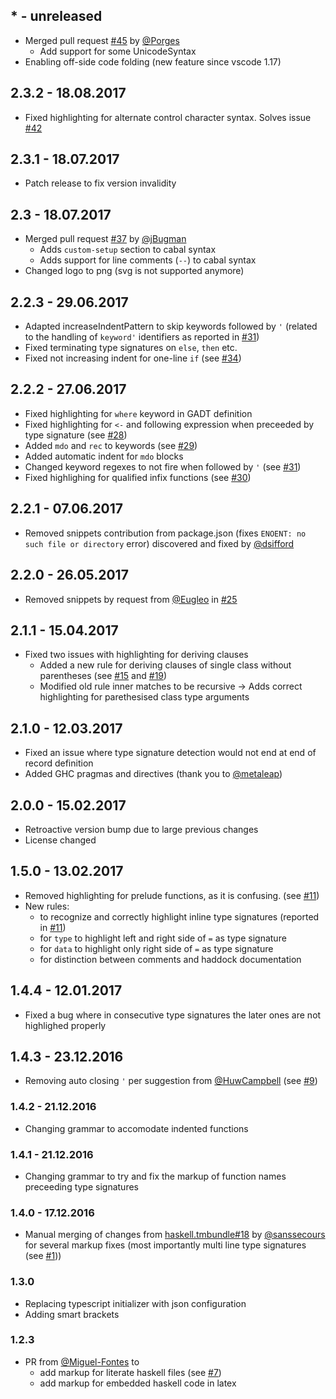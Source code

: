 ## * - unreleased

- Merged pull request [#45](https://github.com/JustusAdam/language-haskell/pull/45) by [@Porges](https://github.com/Porges)
    - Add support for some UnicodeSyntax
- Enabling off-side code folding (new feature since vscode 1.17)

## 2.3.2 - 18.08.2017

- Fixed highlighting for alternate control character syntax. Solves issue [#42](https://github.com/JustusAdam/language-haskell/issues/43)

## 2.3.1 - 18.07.2017

- Patch release to fix version invalidity

## 2.3 - 18.07.2017

- Merged pull request [#37](https://github.com/JustusAdam/language-haskell/pull/37) by [@jBugman](https://github.com/jBugman)
    - Adds `custom-setup` section to cabal syntax
    - Adds support for line comments (`--`) to cabal syntax
- Changed logo to png (svg is not supported anymore)

## 2.2.3 - 29.06.2017

- Adapted increaseIndentPattern to skip keywords followed by `'` (related to the handling of `keyword'` identifiers as reported in [#31](https://github.com/JustusAdam/language-haskell/issues/31))
- Fixed terminating type signatures on `else`, `then` etc.
- Fixed not increasing indent for one-line `if` (see [#34](https://github.com/JustusAdam/language-haskell/issues/34))

## 2.2.2 - 27.06.2017

- Fixed highlighting for `where` keyword in GADT definition
- Fixed highlighting for `<-` and following expression when preceeded by type signature (see [#28](https://github.com/JustusAdam/language-haskell/issues/28))
- Added `mdo` and `rec` to keywords (see [#29](https://github.com/JustusAdam/language-haskell/issues/29))
- Added automatic indent for `mdo` blocks 
- Changed keyword regexes to not fire when followed by `'` (see [#31](https://github.com/JustusAdam/language-haskell/issues/31))
- Fixed highlighing for qualified infix functions (see [#30](https://github.com/JustusAdam/language-haskell/issues/30))

## 2.2.1 - 07.06.2017

- Removed snippets contribution from package.json (fixes `ENOENT: no such file or directory` error) discovered and fixed by [@dsifford](https://gihub.com/dsifford)

## 2.2.0 - 26.05.2017

- Removed snippets by request from [@Eugleo](https://github.com/Eugleo) in [#25](https://github.com/JustusAdam/language-haskell/issues/25)

## 2.1.1 - 15.04.2017

- Fixed two issues with highlighting for deriving clauses
    - Added a new rule for deriving clauses of single class without parentheses (see [#15](https://github.com/JustusAdam/language-haskell/issues/15) and [#19](https://github.com/JustusAdam/language-haskell/issues/19))
    - Modified old rule inner matches to be recursive -> Adds correct highlighting for parethesised class type arguments

## 2.1.0  - 12.03.2017

- Fixed an issue where type signature detection would not end at end of record definition
- Added GHC pragmas and directives (thank you to [@metaleap](https://github.com/metaleap))

## 2.0.0 - 15.02.2017

- Retroactive version bump due to large previous changes 
- License changed

## 1.5.0 - 13.02.2017

- Removed highlighting for prelude functions, as it is confusing. (see [#11](https://github.com/JustusAdam/language-haskell/issues/11))
- New rules:
    - to recognize and correctly highlight inline type signatures (reported in [#11](https://github.com/JustusAdam/language-haskell/issues/11))
    - for `type` to highlight left and right side of `=` as type signature
    - for `data` to highlight only right side of `=` as type signature
    - for distinction between comments and haddock documentation

## 1.4.4 - 12.01.2017

- Fixed a bug where in consecutive type signatures the later ones are not highlighed properly

## 1.4.3 - 23.12.2016

- Removing auto closing `'` per suggestion from [@HuwCampbell](https://github.com/HuwCampbell) (see [#9](https://github.com/JustusAdam/language-haskell/issues/9))

### 1.4.2 - 21.12.2016

- Changing grammar to accomodate indented functions

### 1.4.1 - 21.12.2016

- Changing grammar to try and fix the markup of function names preceeding type signatures

### 1.4.0 - 17.12.2016

- Manual merging of changes from [haskell.tmbundle#18](https://github.com/textmate/haskell.tmbundle/pull/18) by [@sanssecours](https://github.com/sanssecours) for several markup fixes (most importantly multi line type signatures (see [#1](https://github.com/JustusAdam/language-haskell/issues/1)))

### 1.3.0

- Replacing typescript initializer with json configuration
- Adding smart brackets

### 1.2.3

- PR from [@Miguel-Fontes](https://github.com/Miguel-Fontes) to 
    - add markup for literate haskell files (see [#7](https://github.com/JustusAdam/language-haskell/issues/7))
    - add markup for embedded haskell code in latex
